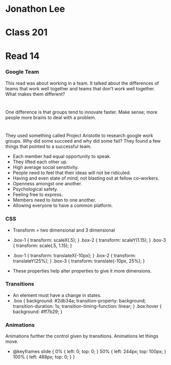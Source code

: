 # Jonathon Lee
# Class 201
# Read 14

### Google Team 
This read was about working in a team. It talked about the differences of teams that work well together  and teams that don't work well together. What makes them different? 
#
One difference is that groups tend to innovate faster. Make sense; more people more brains to deal with a problem. 
# 
They used something called Project Aristotle to research google work groups. Why did some succeed and why did some fail? They found a few things that pointed to a successful team.
- Each member had equal opportunity to speak.
- They lifted each other up. 
- High average social sensitivity. 
- People need to feel that their ideas will not be ridiculed.
- Having and even state of mind; not blasting out at fellow co-workers.
- Openness amongst one another.
- Psychological safety.
- Feeling free to express.
- Members need to listen to one another.
- Allowing everyone to have a common platform.

### CSS
- Transform = two dimensional and 3 dimensional
- .box-1 {
  transform: scaleX(.5);
}
.box-2 {
  transform: scaleY(1.15);
}
.box-3 {
  transform: scale(.5, 1.15);
}

- .box-1 {
  transform: translateX(-10px);
}
.box-2 {
  transform: translateY(25%);
}
.box-3 {
  transform: translate(-10px, 25%);
}

- These properties help alter properties to give it more dimensions.

### Transitions
- An element must have a change in states. 
- .box {
  background: #2db34a;
  transition-property: background;
  transition-duration: 1s;
  transition-timing-function: linear;
}
.box:hover {
  background: #ff7b29;
}

### Animations 
Animations further the control given by transitions. Animations let things move.
- @keyframes slide {
  0% {
    left: 0;
    top: 0;
  }
  50% {
    left: 244px;
    top: 100px;
  }
  100% {
    left: 488px;
    top: 0;
  }
}


              